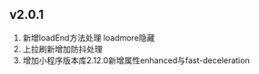 <!--
 * @Title: 
 * @Descripttion: 
 * @version: 
 * @Author: wzs
 * @Date: 2020-09-20 15:37:55
 * @LastEditors: wzs
 * @LastEditTime: 2020-09-20 15:39:47
-->
## v2.0.1
1. 新增loadEnd方法处理 loadmore隐藏
2. 上拉刷新增加防抖处理
3. 增加小程序版本库2.12.0新增属性enhanced与fast-deceleration